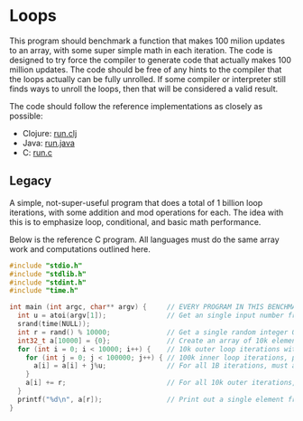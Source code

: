 # Loops

This program should benchmark a function that makes 100 milion updates to an array,
with some super simple math in each iteration. The code is designed to try force
the compiler to generate code that actually makes 100 million updates. The code
should be free of any hints to the compiler that the loops actually can be fully 
unrolled. If some compiler or interpreter still finds ways to unroll the loops, 
then that will be considered a valid result. 

The code should follow the reference implementations as closely as possible:

* Clojure: [run.clj](clojure/run.clj)
* Java: [run.java](jvm/run.java)
* C: [run.c](c/run.c)

## Legacy

A simple, not-super-useful program that does a total of 1 billion loop iterations, with some addition and mod operations for each.
The idea with this is to emphasize loop, conditional, and basic math performance.

Below is the reference C program.
All languages must do the same array work and computations outlined here.

```C
#include "stdio.h"
#include "stdlib.h"
#include "stdint.h"
#include "time.h"

int main (int argc, char** argv) {     // EVERY PROGRAM IN THIS BENCHMARK MUST...
  int u = atoi(argv[1]);               // Get an single input number from the command line
  srand(time(NULL));
  int r = rand() % 10000;              // Get a single random integer 0 <= r < 10k
  int32_t a[10000] = {0};              // Create an array of 10k elements initialized to 0
  for (int i = 0; i < 10000; i++) {    // 10k outer loop iterations with an iteration variable
    for (int j = 0; j < 100000; j++) { // 100k inner loop iterations, per outer loop iteration, with iteration variable
      a[i] = a[i] + j%u;               // For all 1B iterations, must access array element, compute j%u, update array location
    }
    a[i] += r;                         // For all 10k outer iterations, add the random value to each element in array
  }
  printf("%d\n", a[r]);                // Print out a single element from the array
}
```
